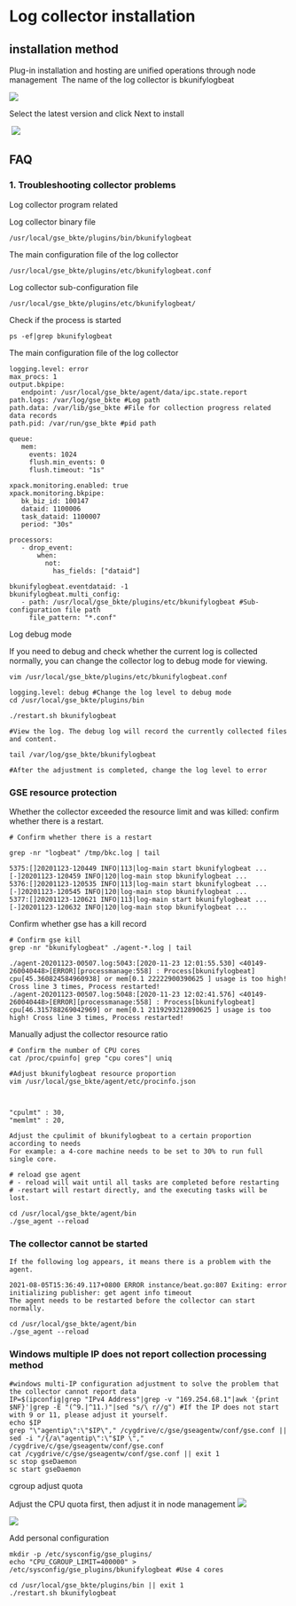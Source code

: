 # Log collector installation


## installation method

Plug-in installation and hosting are unified operations through node management
​
The name of the log collector is bkunifylogbeat

![](media/16619202419929.jpg)


Select the latest version and click Next to install

​
![](media/16619202465369.jpg)


## FAQ


### 1. Troubleshooting collector problems

Log collector program related

Log collector binary file

`/usr/local/gse_bkte/plugins/bin/bkunifylogbeat`

The main configuration file of the log collector

`/usr/local/gse_bkte/plugins/etc/bkunifylogbeat.conf`

Log collector sub-configuration file

`/usr/local/gse_bkte/plugins/etc/bkunifylogbeat/ `

Check if the process is started

`ps -ef|grep bkunifylogbeat`

The main configuration file of the log collector

```
logging.level: error
max_procs: 1
output.bkpipe:
   endpoint: /usr/local/gse_bkte/agent/data/ipc.state.report
path.logs: /var/log/gse_bkte #Log path
path.data: /var/lib/gse_bkte #File for collection progress related data records
path.pid: /var/run/gse_bkte #pid path

queue:
   mem:
     events: 1024
     flush.min_events: 0
     flush.timeout: "1s"

xpack.monitoring.enabled: true
xpack.monitoring.bkpipe:
   bk_biz_id: 100147
   dataid: 1100006
   task_dataid: 1100007
   period: "30s"

processors:
   - drop_event:
       when:
         not:
           has_fields: ["dataid"]

bkunifylogbeat.eventdataid: -1
bkunifylogbeat.multi_config:
   - path: /usr/local/gse_bkte/plugins/etc/bkunifylogbeat #Sub-configuration file path
     file_pattern: "*.conf"
```

Log debug mode

If you need to debug and check whether the current log is collected normally, you can change the collector log to debug mode for viewing.

```
vim /usr/local/gse_bkte/plugins/etc/bkunifylogbeat.conf

logging.level: debug #Change the log level to debug mode
cd /usr/local/gse_bkte/plugins/bin

./restart.sh bkunifylogbeat

#View the log. The debug log will record the currently collected files and content.

tail /var/log/gse_bkte/bkunifylogbeat

#After the adjustment is completed, change the log level to error
```

### GSE resource protection

Whether the collector exceeded the resource limit and was killed: confirm whether there is a restart.

```
# Confirm whether there is a restart

grep -nr "logbeat" /tmp/bkc.log | tail
​
5375:[]20201123-120449 INFO|113|log-main start bkunifylogbeat ...[-]20201123-120459 INFO|120|log-main stop bkunifylogbeat ...
5376:[]20201123-120535 INFO|113|log-main start bkunifylogbeat ...[-]20201123-120545 INFO|120|log-main stop bkunifylogbeat ...
5377:[]20201123-120621 INFO|113|log-main start bkunifylogbeat ...[-]20201123-120632 INFO|120|log-main stop bkunifylogbeat ...
```

Confirm whether gse has a kill record

```
# Confirm gse kill
grep -nr "bkunifylogbeat" ./agent-*.log | tail
​
./agent-20201123-00507.log:5043:[2020-11-23 12:01:55.530] <40149-260040448>[ERROR][processmanage:558] : Process[bkunifylogbeat] cpu[45.360824584960938] or mem[0.1 22222900390625 ] usage is too high! Cross line 3 times, Process restarted!
./agent-20201123-00507.log:5048:[2020-11-23 12:02:41.576] <40149-260040448>[ERROR][processmanage:558] : Process[bkunifylogbeat] cpu[46.315788269042969] or mem[0.1 2119293212890625 ] usage is too high! Cross line 3 times, Process restarted!
```

Manually adjust the collector resource ratio

```
# Confirm the number of CPU cores
cat /proc/cpuinfo| grep "cpu cores"| uniq
​
#Adjust bkunifylogbeat resource proportion
vim /usr/local/gse_bkte/agent/etc/procinfo.json



"cpulmt" : 30,
"memlmt" : 20,

Adjust the cpulimit of bkunifylogbeat to a certain proportion according to needs
For example: a 4-core machine needs to be set to 30% to run full single core.
​
# reload gse agent
# - reload will wait until all tasks are completed before restarting
# -restart will restart directly, and the executing tasks will be lost.

cd /usr/local/gse_bkte/agent/bin
./gse_agent --reload
```


### The collector cannot be started

```
If the following log appears, it means there is a problem with the agent.

2021-08-05T15:36:49.117+0800 ERROR instance/beat.go:807 Exiting: error initializing publisher: get agent info timeout
The agent needs to be restarted before the collector can start normally.

cd /usr/local/gse_bkte/agent/bin
./gse_agent --reload
```


### Windows multiple IP does not report collection processing method

```
#windows multi-IP configuration adjustment to solve the problem that the collector cannot report data
IP=$(ipconfig|grep "IPv4 Address"|grep -v "169.254.68.1"|awk '{print $NF}'|grep -E "(^9.|^11.)"|sed "s/\ r//g") #If the IP does not start with 9 or 11, please adjust it yourself.
echo $IP
grep "\"agentip\":\"$IP\"," /cygdrive/c/gse/gseagentw/conf/gse.conf || sed -i "/{/a\"agentip\":\"$IP \"," /cygdrive/c/gse/gseagentw/conf/gse.conf
cat /cygdrive/c/gse/gseagentw/conf/gse.conf || exit 1
sc stop gseDaemon
sc start gseDaemon
```

cgroup adjust quota

Adjust the CPU quota first, then adjust it in node management
![](media/16619210220009.jpg)

![](media/16619210271002.jpg)


Add personal configuration

```
mkdir -p /etc/sysconfig/gse_plugins/
echo "CPU_CGROUP_LIMIT=400000" > /etc/sysconfig/gse_plugins/bkunifylogbeat #Use 4 cores

cd /usr/local/gse_bkte/plugins/bin || exit 1
./restart.sh bkunifylogbeat
```